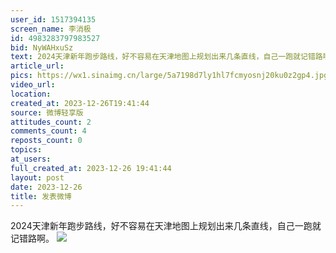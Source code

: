 ```yaml
---
user_id: 1517394135
screen_name: 李消极
id: 4983283797983527
bid: NyWAHxuSz
text: 2024天津新年跑步路线，好不容易在天津地图上规划出来几条直线，自己一跑就记错路啊。 
article_url: 
pics: https://wx1.sinaimg.cn/large/5a7198d7ly1hl7fcmyosnj20ku0z2gp4.jpg
video_url: 
location: 
created_at: 2023-12-26T19:41:44
source: 微博轻享版
attitudes_count: 2
comments_count: 4
reposts_count: 0
topics: 
at_users: 
full_created_at: 2023-12-26 19:41:44
layout: post
date: 2023-12-26
title: 发表微博
---
```


2024天津新年跑步路线，好不容易在天津地图上规划出来几条直线，自己一跑就记错路啊。 
![](https://image.baidu.com/search/down?url=https://wx1.sinaimg.cn/large/5a7198d7ly1hl7fcmyosnj20ku0z2gp4.jpg)

